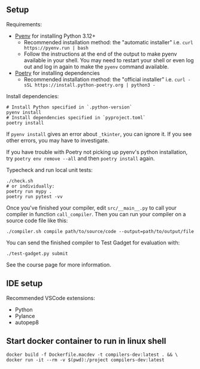 
## Setup

Requirements:

- [Pyenv](https://github.com/pyenv/pyenv) for installing Python 3.12+
    - Recommended installation method: the "automatic installer"
      i.e. `curl https://pyenv.run | bash`
    - Follow the instructions at the end of the output to make pyenv available in your shell.
      You may need to restart your shell or even log out and log in again to make
      the `pyenv` command available.
- [Poetry](https://python-poetry.org/) for installing dependencies
    - Recommended installation method: the "official installer"
      i.e. `curl -sSL https://install.python-poetry.org | python3 -`

Install dependencies:

    # Install Python specified in `.python-version`
    pyenv install
    # Install dependencies specified in `pyproject.toml`
    poetry install

If `pyenv install` gives an error about `_tkinter`, you can ignore it.
If you see other errors, you may have to investigate.

If you have trouble with Poetry not picking up pyenv's python installation,
try `poetry env remove --all` and then `poetry install` again.

Typecheck and run local unit tests:

    ./check.sh
    # or individually:
    poetry run mypy .
    poetry run pytest -vv

Once you've finished your compiler, edit `src/__main__.py` to call your compiler in function `call_compiler`.
Then you can run your compiler on a source code file like this:

    ./compiler.sh compile path/to/source/code --output=path/to/output/file

You can send the finished compiler to Test Gadget for evaluation with:

    ./test-gadget.py submit

See the course page for more information.

## IDE setup

Recommended VSCode extensions:

- Python
- Pylance
- autopep8

## Start docker container to run in linux shell
`docker build -f Dockerfile.macdev -t compilers-dev:latest . && \
  docker run -it --rm -v $(pwd):/project compilers-dev:latest`


